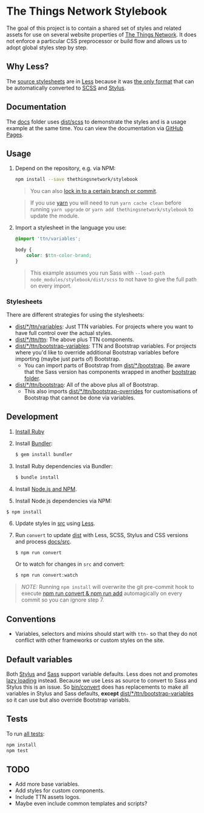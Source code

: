 # The Things Network Stylebook

The goal of this project is to contain a shared set of styles and related assets for use on several website properties of [The Things Network](https://www.thethingsnetwork.org). It does not enforce a particular CSS preprocessor or build flow and allows us to adopt global styles step by step.

## Why Less?
The [source stylesheets](src) are in [Less](http://lesscss.org) because it was [the only format](https://csspre.com/convert/) that can be automatically converted to [SCSS](http://sass-lang.com) and [Stylus](http://stylus-lang.com).

## Documentation
The [docs](docs) folder uses [dist/scss](dist/scss) to demonstrate the styles and is a usage example at the same time. You can view the documentation via [GitHub Pages](https://thethingsnetwork.github.io/stylebook/).

## Usage

1. Depend on the repository, e.g. via NPM:

	```bash
	npm install --save thethingsnetwork/stylebook
	```
	
	> You can also [lock in to a certain branch or commit](https://docs.npmjs.com/files/package.json#github-urls).
	
	> If you use [yarn](https://yarnpkg.com/) you will need to run `yarn cache clean` before running `yarn upgrade` or `yarn add thethingsnetwork/stylebook` to update the module.
	
2. Import a stylesheet in the language you use:

	```css
	@import 'ttn/variables';
	
	body {
		color: $ttn-color-brand;
	}
	```
	
	> This example assumes you run Sass with `--load-path node_modules/stylebook/dist/scss` to not have to give the full path on every import.
	
### Stylesheets
There are different strategies for using the stylesheets:

* [dist/*/ttn/variables](dist/less/ttn/variables.less): Just TTN variables. For projects where you want to have full control over the actual styles.
* [dist/*/ttn/ttn](dist/less/ttn/ttn.less): The above plus TTN components.
* [dist/*/ttn/bootstrap-variables](dist/less/ttn/bootstrap-variables.less): TTN and Bootstrap variables. For projects where you'd like to override additional Bootstrap variables before importing (maybe just parts of) Bootstrap.
	* You can import parts of Bootstrap from [dist/*/bootstrap](dist/less/bootstrap). Be aware that the Sass version has components wrapped in another [bootstrap folder](dist/scss/bootstrap/bootstrap).
* [dist/*/ttn/bootstrap](dist/less/ttn/bootstrap.less): All of the above plus all of Bootstrap.
	* This also imports [dist/*/ttn/bootstrap-overrides](dist/less/ttn/bootstrap-overrides.less) for customisations of Bootstrap that cannot be done via variables.

## Development

1.  [Install Ruby](https://www.ruby-lang.org/en/downloads/)
2.  Install [Bundler](http://bundler.io/):
	
	 ```bash
 	 $ gem install bundler
 	 ```

3.  Install Ruby dependencies via Bundler:

	 ```bash
	 $ bundle install
	 ```

4.  Install [Node.js and NPM](https://nodejs.org/).

5.  Install Node.js dependencies via NPM:

   ```basg
   $ npm install
   ```
  
6.  Update styles in [src](src) using [Less](http://lesscss.org).

7.  Run `convert` to update [dist](dist) with Less, SCSS, Stylus and CSS versions and process [docs/src](docs/src).

	```bash
	$ npm run convert
	```

    Or to watch for changes in `src` and convert:
    
    ```bash
    $ npm run convert:watch
    ```

> *NOTE:* Running `npm install` will overwrite the git pre-commit hook to execute [npm run convert & npm run add](package.json#L10) automagically on every commit so you can ignore step 7.

## Conventions

* Variables, selectors and mixins should start with `ttn-` so that they do not conflict with other frameworks or custom styles on the site.

## Default variables

Both [Stylus](http://stylus-lang.com/docs/operators.html#conditional-assignment--) and [Sass](http://sass-lang.com/documentation/file.SASS_REFERENCE.html#variable_defaults_) support variable defaults. Less does not and promotes [lazy loading](http://lesscss.org/features/#variables-feature-default-variables) instead. Because we use Less as source to convert to Sass and Stylus this is an issue. So [bin/convert](bin/convert) does has replacements to make all variables in Stylus and Sass defaults, **except** [dist/*/ttn/bootstrap-variables](dist/scss/ttn/_bootstrap-variables.less) so it can use but also override Bootstrap variabls.

## Tests
To run [all tests](test):

```bash
npm install
npm test
```

## TODO

* Add more base variables.
* Add styles for custom components.
* Include TTN assets logos.
* Maybe even include common templates and scripts?
